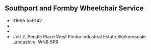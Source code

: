 
## Southport and Formby Wheelchair Service

- <i class="fa fa-phone"></i> 01695 559142
- <i class="fa fa-envelope"></i> <a href="mailto:"></a>
- <i class="fa fa-home"></i> []()
- <i class="fa fa-building"></i> Unit 2, Pendle Place West Pimbo Industrial Estate   Skelmersdale Lancashire, WN8 9PR
